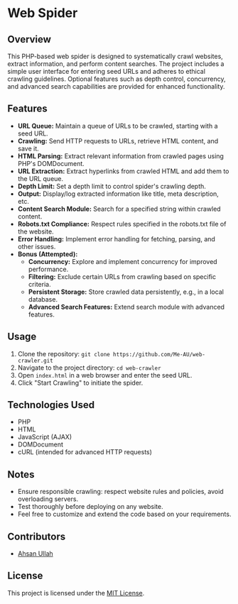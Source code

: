 # Web Spider

## Overview
This PHP-based web spider is designed to systematically crawl websites, extract information, and perform content searches. The project includes a simple user interface for entering seed URLs and adheres to ethical crawling guidelines. Optional features such as depth control, concurrency, and advanced search capabilities are provided for enhanced functionality.

## Features
- **URL Queue:** Maintain a queue of URLs to be crawled, starting with a seed URL.
- **Crawling:** Send HTTP requests to URLs, retrieve HTML content, and save it.
- **HTML Parsing:** Extract relevant information from crawled pages using PHP's DOMDocument.
- **URL Extraction:** Extract hyperlinks from crawled HTML and add them to the URL queue.
- **Depth Limit:** Set a depth limit to control spider's crawling depth.
- **Output:** Display/log extracted information like title, meta description, etc.
- **Content Search Module:** Search for a specified string within crawled content.
- **Robots.txt Compliance:** Respect rules specified in the robots.txt file of the website.
- **Error Handling:** Implement error handling for fetching, parsing, and other issues.
- **Bonus (Attempted):**
  - **Concurrency:** Explore and implement concurrency for improved performance.
  - **Filtering:** Exclude certain URLs from crawling based on specific criteria.
  - **Persistent Storage:** Store crawled data persistently, e.g., in a local database.
  - **Advanced Search Features:** Extend search module with advanced features.

## Usage
1. Clone the repository: `git clone https://github.com/Me-AU/web-crawler.git`
2. Navigate to the project directory: `cd web-crawler`
3. Open `index.html` in a web browser and enter the seed URL.
4. Click "Start Crawling" to initiate the spider.

## Technologies Used
- PHP
- HTML
- JavaScript (AJAX)
- DOMDocument
- cURL (intended for advanced HTTP requests)

## Notes
- Ensure responsible crawling: respect website rules and policies, avoid overloading servers.
- Test thoroughly before deploying on any website.
- Feel free to customize and extend the code based on your requirements.

## Contributors
- [Ahsan Ullah](https://github.com/Me-AU)

## License
This project is licensed under the [MIT License](LICENSE).
